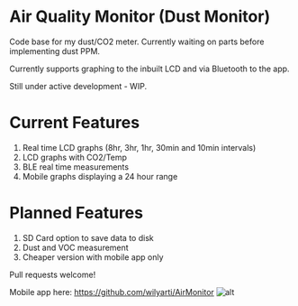 # Air Quality Monitor (Dust Monitor)
Code base for my dust/CO2 meter. Currently waiting on parts before implementing dust PPM.

Currently supports graphing to the inbuilt LCD and via Bluetooth to the app.

Still under active development - WIP.

# Current Features

1. Real time LCD graphs (8hr, 3hr, 1hr, 30min and 10min intervals)
2. LCD graphs with CO2/Temp
2. BLE real time measurements
3. Mobile graphs displaying a 24 hour range

# Planned Features
1. SD Card option to save data to disk
2. Dust and VOC measurement
3. Cheaper version with mobile app only

Pull requests welcome!

Mobile app here: https://github.com/wilyarti/AirMonitor
![alt](https://wilyarti-howard.net/wp-content/uploads/2019/12/IMG_20191212_113343__01-scaled.jpg)


